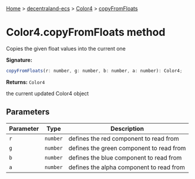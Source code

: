 [Home](./index) &gt; [decentraland-ecs](./decentraland-ecs.md) &gt; [Color4](./decentraland-ecs.color4.md) &gt; [copyFromFloats](./decentraland-ecs.color4.copyfromfloats.md)

# Color4.copyFromFloats method

Copies the given float values into the current one

**Signature:**
```javascript
copyFromFloats(r: number, g: number, b: number, a: number): Color4;
```
**Returns:** `Color4`

the current updated Color4 object

## Parameters

|  Parameter | Type | Description |
|  --- | --- | --- |
|  `r` | `number` | defines the red component to read from |
|  `g` | `number` | defines the green component to read from |
|  `b` | `number` | defines the blue component to read from |
|  `a` | `number` | defines the alpha component to read from |

